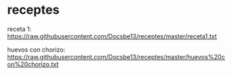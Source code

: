 # receptes

receta 1: https://raw.githubusercontent.com/Docsbe13/receptes/master/receta1.txt

huevos con chorizo: https://raw.githubusercontent.com/Docsbe13/receptes/master/huevos%20con%20chorizo.txt
